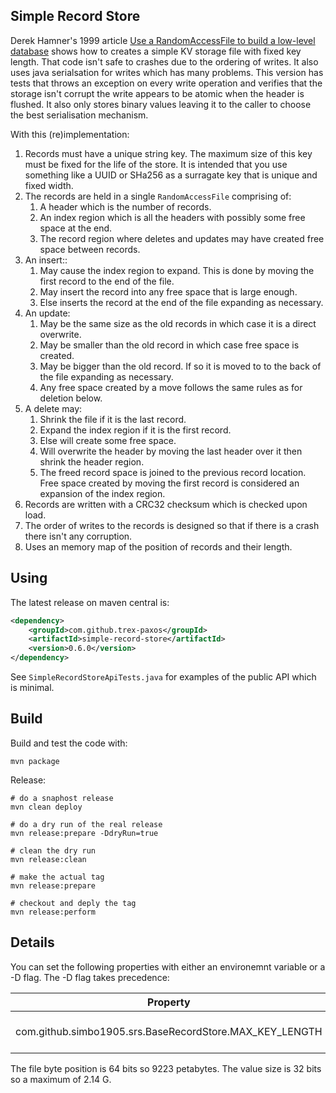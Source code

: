 
## Simple Record Store

Derek Hamner's 1999 article [Use a RandomAccessFile to build a low-level database](http://www.javaworld.com/jw-01-1999/jw-01-step.html)
shows how to creates a simple KV storage file with fixed key length. That code isn't safe to crashes due to the ordering of writes. It also uses java serialsation for writes which has many problems. 
This version has tests that throws an exception on every write operation and verifies that the storage isn't corrupt
the write appears to be atomic when the header is flushed. It also only stores binary values leaving it to the caller to choose the best serialisation mechanism. 

With this (re)implementation: 

1. Records must have a unique string key. The maximum size of this key must be fixed for the life of the store. 
It is intended that you use something like a UUID or SHa256 as a surragate key that is unique and fixed width.
1. The records are held in a single `RandomAccessFile` comprising of: 
   1. A header which is the number of records. 
   2. An index region which is all the headers with possibly some free space at the end.
   3. The record region where deletes and updates may have created free space between records.  
1. An insert:: 
   1. May cause the index region to expand. This is done by moving the first record to the end of the file. 
   1. May insert the record into any free space that is large enough. 
   1. Else inserts the record at the end of the file expanding as necessary.  
1. An update:
   1. May be the same size as the old records in which case it is a direct overwrite. 
   1. May be smaller than the old record in which case free space is created. 
   1. May be bigger than the old record. If so it is moved to to the back of the file expanding as necessary.
   1. Any free space created by a move follows the same rules as for deletion below. 
1. A delete may:
   1. Shrink the file if it is the last record. 
   1. Expand the index region if it is the first record. 
   1. Else will create some free space.
   1. Will overwrite the header by moving the last header over it then shrink the header region.   
   1. The freed record space is joined to the previous record location. Free space created by moving the first record is considered an 
expansion of the index region. 
1. Records are written with a CRC32 checksum which is checked upon load. 
1. The order of writes to the records is designed so that if there is a crash there isn't any corruption.
1. Uses an memory map of the position of records and their length. 


## Using

The latest release on maven central is:

```xml
<dependency>
	<groupId>com.github.trex-paxos</groupId>
	<artifactId>simple-record-store</artifactId>
	<version>0.6.0</version>
</dependency>
```

See `SimpleRecordStoreApiTests.java` for examples of the public API which is minimal. 

## Build

Build and test the code with: 

```shell script
mvn package
```

Release: 

```shell script
# do a snaphost release
mvn clean deploy

# do a dry run of the real release
mvn release:prepare -DdryRun=true

# clean the dry run
mvn release:clean

# make the actual tag 
mvn release:prepare 

# checkout and deply the tag
mvn release:perform
```

## Details

You can set the following properties with either an environemnt variable or a -D flag. The -D flag takes precedence:

| Property                                                | Default | Comment                 |
|---------------------------------------------------------|---------|-------------------------|
| com.github.simbo1905.srs.BaseRecordStore.MAX_KEY_LENGTH | 64      | Max size of key string. |

The file byte position is 64 bits so 9223 petabytes. The value size is 32 bits so a maximum of 2.14 G. 

